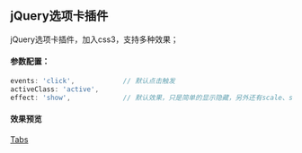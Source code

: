 ## jQuery选项卡插件
jQuery选项卡插件，加入css3，支持多种效果；

#### 参数配置：
```javascript
events: 'click',			// 默认点击触发
activeClass: 'active',
effect: 'show', 			// 默认效果，只是简单的显示隐藏，另外还有scale、slideLeft、rotate三种效果；
```

#### 效果预览
[Tabs](https://chenjun1127.github.io/js-plugins/Tabs/index.html)